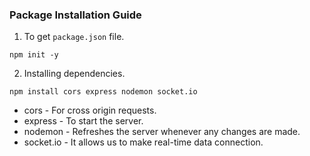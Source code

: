 ### Package Installation Guide

1. To get `package.json` file.
```
npm init -y
```

2. Installing dependencies.
```
npm install cors express nodemon socket.io
```

* cors - For cross origin requests.
* express - To start the server.
* nodemon - Refreshes the server whenever any changes are made.
* socket.io - It allows us to make real-time data connection.